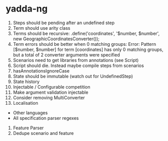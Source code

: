 # yadda-ng

1. Steps should be pending after an undefined step
1. Term should use arity class
1. Terms should be recursive: .define('coordinates', '$number, $number', new GeographicCoordinatesConverter());
1. Term errors should be better when 0 matching groups: Error: Pattern [$number, $number] for term [coordinates] has only 0 matching groups, but a total of 2 converter arguments were specified
1. Scenarios need to get libraries from annotations (see Script)
1. Script should die. Instead maybe compile steps from scenarios
1. hasAnnotationsIgnoreCase
1. State should be immutable (watch out for UndefinedStep)
1. State history
1. Injectable / Configurable competition
1. Make argument validation injectable
1. Consider removing MultiConverter
1. Localisation
  - Other languages
  - All specification parser regexes
1. Feature Parser
1. Dedupe scenario and feature
